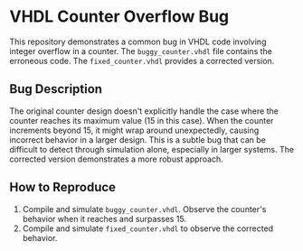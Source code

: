 # VHDL Counter Overflow Bug
This repository demonstrates a common bug in VHDL code involving integer overflow in a counter.  The `buggy_counter.vhdl` file contains the erroneous code.  The `fixed_counter.vhdl` provides a corrected version.

## Bug Description
The original counter design doesn't explicitly handle the case where the counter reaches its maximum value (15 in this case).  When the counter increments beyond 15, it might wrap around unexpectedly, causing incorrect behavior in a larger design. This is a subtle bug that can be difficult to detect through simulation alone, especially in larger systems.  The corrected version demonstrates a more robust approach.

## How to Reproduce
1.  Compile and simulate `buggy_counter.vhdl`. Observe the counter's behavior when it reaches and surpasses 15.
2. Compile and simulate `fixed_counter.vhdl` to observe the corrected behavior.